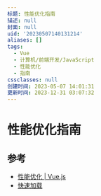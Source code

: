 ```yaml
---
标题: 性能优化指南
描述: null
封面: null
uid: '20230507140131214'
aliases: []
tags:
  - Vue
  - 计算机/前端开发/JavaScript
  - 性能优化
  - 指南
cssclasses: null
创建时间: 2023-05-07 14:01:31
更新时间: 2023-12-31 03:07:32
---
```


# 性能优化指南

## 参考

- [性能优化 | Vue.js](https://cn.vuejs.org/guide/best-practices/performance.html#profiling-options)
- [快速加载](https://web.dev/fast/)
